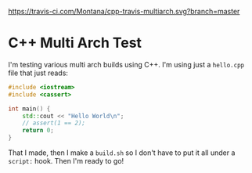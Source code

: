 https://travis-ci.com/Montana/cpp-travis-multiarch.svg?branch=master

# C++ Multi Arch Test 
I'm testing various multi arch builds using C++. I'm using just a `hello.cpp` file that just reads:

```cpp
#include <iostream>
#include <cassert>

int main() {
    std::cout << "Hello World\n";
    // assert(1 == 2);
    return 0;
}
```
That I made, then I make a `build.sh` so I don't have to put it all under a `script:` hook. Then I'm ready to go! 
